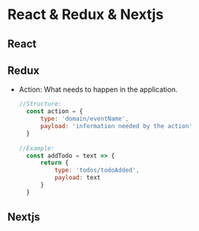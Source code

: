 # React & Redux & Nextjs

## React

## Redux
- Action: What needs to happen in the application.
  ``` javascript
  //Structure:
    const action = {
        type: 'domain/eventName',
        payload: 'information needed by the action'
    }
    
  //Example:
    const addTodo = text => {
        return {
            type: 'todos/todoAdded',
            payload: text
        }
    }
  ```

## Nextjs